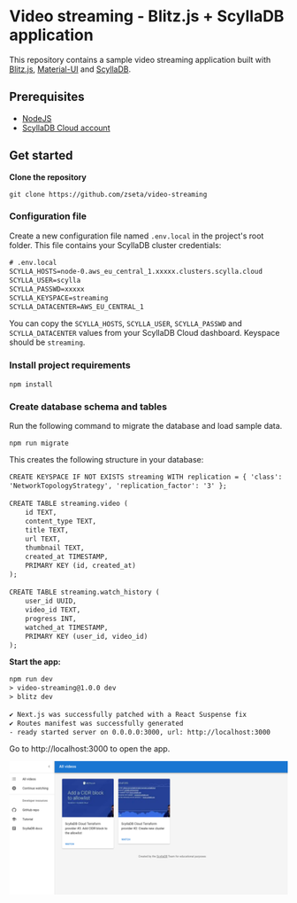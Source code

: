 # Video streaming - Blitz.js + ScyllaDB application
This repository contains a sample video streaming application built with [Blitz.js](https://blitzjs.com/), [Material-UI](https://mui.com/material-ui/) and [ScyllaDB](https://www.scylladb.com/).

## Prerequisites
* [NodeJS](https://nodejs.org/en)
* [ScyllaDB Cloud account](https://cloud.scylladb.com/account/sign-up)

## Get started

**Clone the repository**
```
git clone https://github.com/zseta/video-streaming
```

### Configuration file

Create a new configuration file named `.env.local` in the project's root folder. This file contains your ScyllaDB cluster credentials:
```
# .env.local
SCYLLA_HOSTS=node-0.aws_eu_central_1.xxxxx.clusters.scylla.cloud
SCYLLA_USER=scylla
SCYLLA_PASSWD=xxxxx
SCYLLA_KEYSPACE=streaming
SCYLLA_DATACENTER=AWS_EU_CENTRAL_1
```

You can copy the `SCYLLA_HOSTS`, `SCYLLA_USER`, `SCYLLA_PASSWD` and `SCYLLA_DATACENTER` values from your ScyllaDB Cloud dashboard. Keyspace should be `streaming`.

### Install project requirements
```
npm install
```

### Create database schema and tables
Run the following command to migrate the database and load sample data.
```
npm run migrate
```

This creates the following structure in your database:
```
CREATE KEYSPACE IF NOT EXISTS streaming WITH replication = { 'class': 'NetworkTopologyStrategy', 'replication_factor': '3' };

CREATE TABLE streaming.video (
    id TEXT,
    content_type TEXT,
    title TEXT,
    url TEXT,
    thumbnail TEXT,
    created_at TIMESTAMP,
    PRIMARY KEY (id, created_at)
);

CREATE TABLE streaming.watch_history (
	user_id UUID,
	video_id TEXT,
	progress INT,
	watched_at TIMESTAMP,
	PRIMARY KEY (user_id, video_id)
);
```

**Start the app:**
```
npm run dev
> video-streaming@1.0.0 dev
> blitz dev

✔ Next.js was successfully patched with a React Suspense fix
✔ Routes manifest was successfully generated
- ready started server on 0.0.0.0:3000, url: http://localhost:3000
```

Go to http://localhost:3000 to open the app.

![app screenshot](/public/app_screen.png)
